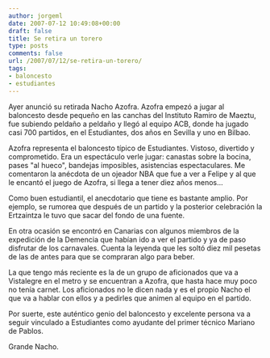 ```yaml
---
author: jorgeml
date: 2007-07-12 10:49:08+00:00
draft: false
title: Se retira un torero
type: posts
comments: false
url: /2007/07/12/se-retira-un-torero/
tags:
- baloncesto
- estudiantes
---
```


Ayer anunció su retirada Nacho Azofra. Azofra empezó a jugar al baloncesto desde pequeño en las canchas del Instituto Ramiro de Maeztu, fue subiendo peldaño a peldaño y llegó al equipo ACB, donde ha jugado casi 700 partidos, en el Estudiantes, dos años en Sevilla y uno en Bilbao.

Azofra representa el baloncesto típico de Estudiantes. Vistoso, divertido y comprometido. Era un espectáculo verle jugar: canastas sobre la bocina, pases "al hueco", bandejas imposibles, asistencias espectaculares. Me comentaron la anécdota de un ojeador NBA que fue a ver a Felipe y al que le encantó el juego de Azofra, si llega a tener diez años menos...

Como buen estudiantil, el anecdotario que tiene es bastante amplio. Por ejemplo, se rumorea que después de un partido y la posterior celebración la Ertzaintza le tuvo que sacar del fondo de una fuente.

En otra ocasión se encontró en Canarias con algunos miembros de la expedición de la Demencia que habían ido a ver el partido y ya de paso disfrutar de los carnavales. Cuenta la leyenda que les soltó diez mil pesetas de las de antes para que se compraran algo para beber.

La que tengo más reciente es la de un grupo de aficionados que va a Vistalegre en el metro y se encuentran a Azofra, que hasta hace muy poco no tenía carnet. Los aficionados no le dicen nada y es el propio Nacho el que va a hablar con ellos y a pedirles que animen al equipo en el partido.

Por suerte, este auténtico genio del baloncesto y excelente persona va a seguir vinculado a Estudiantes como ayudante del primer técnico Mariano de Pablos.

Grande Nacho.
